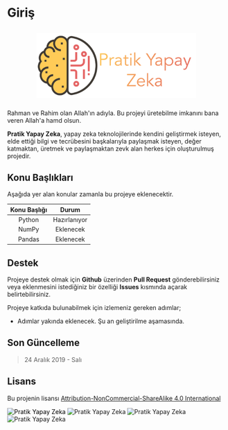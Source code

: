 # Giriş

## <p align="middle" > <img src="https://raw.githubusercontent.com/mrabdullahsahin/pratik-yapay-zeka/master/sources/assets/images/logo.png" height=150 alt="Pratik Yapay Zeka"/> </p>

Rahman ve Rahim olan Allah'ın adıyla. Bu projeyi üretebilme imkanını bana veren Allah'a hamd olsun. 

**Pratik Yapay Zeka**, yapay zeka teknolojilerinde kendini geliştirmek isteyen, elde ettiği bilgi ve tecrübesini başkalarıyla paylaşmak isteyen, değer katmaktan, üretmek ve paylaşmaktan zevk alan herkes için oluşturulmuş projedir.

## Konu Başlıkları

Aşağıda yer alan konular zamanla bu projeye eklenecektir.

| Konu Başlığı 	|     Durum    	|
|:------------:	|:------------:	|
|    Python    	| Hazırlanıyor 	|
|     NumPy    	|   Eklenecek  	|
|    Pandas    	|   Eklenecek  	|

## Destek

Projeye destek olmak için **Github** üzerinden **Pull Request** gönderebilirsiniz veya eklenmesini istediğiniz bir özelliği **Issues** kısmında açarak belirtebilirsiniz.

Projeye katkıda bulunabilmek için izlemeniz gereken adımlar;

- Adımlar yakında eklenecek. Şu an geliştirilme aşamasında.

## Son Güncelleme

> 24 Aralık 2019 - Salı

## Lisans

Bu projenin lisansı <a href="https://creativecommons.org/licenses/by-nc-sa/4.0/legalcode" target="_blank">Attribution-NonCommercial-ShareAlike 4.0 International</a>

<p align="left"> <img src="https://mirrors.creativecommons.org/presskit/icons/cc.png" height=35 alt="Pratik Yapay Zeka" style="color:black;"/> 
<img src="https://mirrors.creativecommons.org/presskit/icons/by.png" height=35 alt="Pratik Yapay Zeka"/>
<img src="https://mirrors.creativecommons.org/presskit/icons/nc.png" height=35 alt="Pratik Yapay Zeka"/>
<img src="https://mirrors.creativecommons.org/presskit/icons/sa.png" height=35 alt="Pratik Yapay Zeka"/>
</p> 